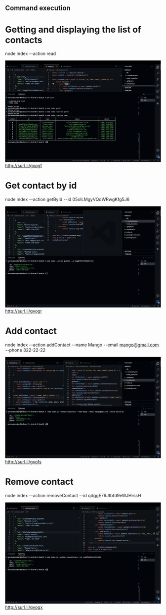 ## Command execution

# Getting and displaying the list of contacts

node index --action read

![get contacts list to table](./image/all.png)
<br>
http://surl.li/gvogf

# Get contact by id

node index --action getById --id 05olLMgyVQdWRwgKfg5J6

![get contact by id](./image/id.png)
<br>
http://surl.li/gvogr

# Add contact

node index --action addContact --name Mango --email mango@gmail.com --phone 322-22-22

![add contact ](./image/add.png)
<br>
http://surl.li/gvofs

# Remove contact

node index --action removeContact --id qdggE76Jtbfd9eWJHrssH

![remove contact ](./image/remove.png)
<br>
http://surl.li/gvogx
